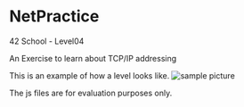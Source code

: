 # NetPractice
42 School - Level04

An Exercise to learn about TCP/IP addressing

This is an example of how a level looks like.
![sample picture](https://github.com/noster002/NetPractice/assets/78043567/19a92f84-88d8-46cb-903c-d6fc46d0cb15)

The js files are for evaluation purposes only.
